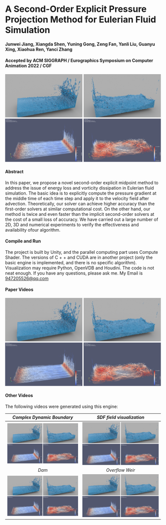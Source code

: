 # A Second-Order Explicit Pressure Projection Method for Eulerian Fluid Simulation

#### Junwei Jiang, Xiangda Shen, Yuning Gong, Zeng Fan, Yanli Liu, Guanyu Xing, Xiaohua Ren, Yanci Zhang

#### Accepted by ACM SIGGRAPH / Eurographics Symposium on Computer Animation 2022 / CGF

![image](https://github.com/junwei-jiang/SOEPP-Fluid-Simulation/blob/main/images/Figure1_CoverPicture.png)

#### Abstract

In this paper, we propose a novel second-order explicit midpoint method to address the issue of energy loss and vorticity dissipation in Eulerian fluid simulation. The basic idea is to explicitly compute the pressure gradient at the middle time of each time step and apply it to the velocity field after advection. Theoretically, our solver can achieve higher accuracy than the first-order solvers at similar computational cost. On the other hand, our method is twice and even faster than the implicit second-order solvers at the cost of a small loss of accuracy. We have carried out a large number of 2D, 3D and numerical experiments to verify the effectiveness and availability ofour algorithm.

#### Compile and Run
The project is built by Unity, and the parallel computing part uses Compute Shader. The versions of C + + and CUDA are in another project (only the basic engine is implemented, and there is no specific algorithm). Visualization may require Python, OpenVDB and Houdini. The code is not neat enough. If you have any questions, please ask me. My Email is 947205526@qq.com

#### Paper Videos
[![Video](https://github.com/junwei-jiang/SOEPP-Fluid-Simulation/blob/main/images/Figure1_CoverPicture.png)](https://www.youtube.com/watch?v=qa5ktKb7NkE)

#### Other Videos

The following videos were generated using this engine:

|             *Complex Dynamic Boundary*             |    *SDF field visualization*    |
| :----------------------------------------------------------: | :----------------------------------------------------------: |
| [![Video](https://github.com/junwei-jiang/SOEPP-Fluid-Simulation/blob/main/images/Figure1_CoverPicture.png)](https://www.youtube.com/watch?v=qa5ktKb7NkE) | [![Video](https://github.com/junwei-jiang/SOEPP-Fluid-Simulation/blob/main/images/Figure1_CoverPicture.png)](https://www.youtube.com/watch?v=7Rut2-70xjY) 
|             *Dam*             |    *Overflow Weir*    |
| [![Video](https://github.com/junwei-jiang/SOEPP-Fluid-Simulation/blob/main/images/Figure1_CoverPicture.png)](https://www.youtube.com/watch?v=qa5ktKb7NkE) | [![Video](https://github.com/junwei-jiang/SOEPP-Fluid-Simulation/blob/main/images/Figure1_CoverPicture.png)](https://www.youtube.com/watch?v=7Rut2-70xjY)  |